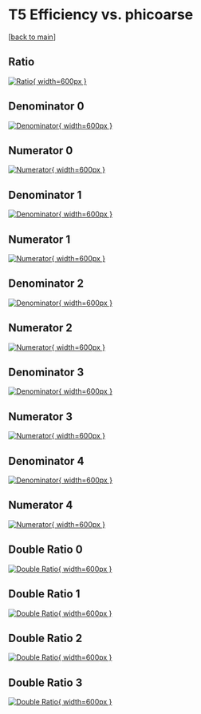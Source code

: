 # T5 Efficiency vs. phicoarse

[[back to main](./)]



## Ratio

[![Ratio](../mtv/var/T5_xtr_0_1_eff_phicoarse.png){ width=600px }](../mtv/var/T5_xtr_0_1_eff_phicoarse.pdf)

## Denominator 0

[![Denominator](../mtv/den/T5_xtr_0_1_eff_phicoarse_den0.png){ width=600px }](../mtv/den/T5_xtr_0_1_eff_phicoarse_den0.pdf)

## Numerator 0

[![Numerator](../mtv/num/T5_xtr_0_1_eff_phicoarse_num0.png){ width=600px }](../mtv/num/T5_xtr_0_1_eff_phicoarse_num0.pdf)

## Denominator 1

[![Denominator](../mtv/den/T5_xtr_0_1_eff_phicoarse_den1.png){ width=600px }](../mtv/den/T5_xtr_0_1_eff_phicoarse_den1.pdf)

## Numerator 1

[![Numerator](../mtv/num/T5_xtr_0_1_eff_phicoarse_num1.png){ width=600px }](../mtv/num/T5_xtr_0_1_eff_phicoarse_num1.pdf)

## Denominator 2

[![Denominator](../mtv/den/T5_xtr_0_1_eff_phicoarse_den2.png){ width=600px }](../mtv/den/T5_xtr_0_1_eff_phicoarse_den2.pdf)

## Numerator 2

[![Numerator](../mtv/num/T5_xtr_0_1_eff_phicoarse_num2.png){ width=600px }](../mtv/num/T5_xtr_0_1_eff_phicoarse_num2.pdf)

## Denominator 3

[![Denominator](../mtv/den/T5_xtr_0_1_eff_phicoarse_den3.png){ width=600px }](../mtv/den/T5_xtr_0_1_eff_phicoarse_den3.pdf)

## Numerator 3

[![Numerator](../mtv/num/T5_xtr_0_1_eff_phicoarse_num3.png){ width=600px }](../mtv/num/T5_xtr_0_1_eff_phicoarse_num3.pdf)

## Denominator 4

[![Denominator](../mtv/den/T5_xtr_0_1_eff_phicoarse_den4.png){ width=600px }](../mtv/den/T5_xtr_0_1_eff_phicoarse_den4.pdf)

## Numerator 4

[![Numerator](../mtv/num/T5_xtr_0_1_eff_phicoarse_num4.png){ width=600px }](../mtv/num/T5_xtr_0_1_eff_phicoarse_num4.pdf)

## Double Ratio 0

[![Double Ratio](../mtv/ratio/T5_xtr_0_1_eff_phicoarse_ratio0.png){ width=600px }](../mtv/ratio/T5_xtr_0_1_eff_phicoarse_ratio0.pdf)

## Double Ratio 1

[![Double Ratio](../mtv/ratio/T5_xtr_0_1_eff_phicoarse_ratio1.png){ width=600px }](../mtv/ratio/T5_xtr_0_1_eff_phicoarse_ratio1.pdf)

## Double Ratio 2

[![Double Ratio](../mtv/ratio/T5_xtr_0_1_eff_phicoarse_ratio2.png){ width=600px }](../mtv/ratio/T5_xtr_0_1_eff_phicoarse_ratio2.pdf)

## Double Ratio 3

[![Double Ratio](../mtv/ratio/T5_xtr_0_1_eff_phicoarse_ratio3.png){ width=600px }](../mtv/ratio/T5_xtr_0_1_eff_phicoarse_ratio3.pdf)

